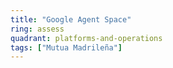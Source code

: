 ```yaml
---
title: "Google Agent Space"
ring: assess
quadrant: platforms-and-operations
tags: ["Mutua Madrileña"]
---
```



